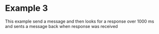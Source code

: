 # Example 3
This example send a message and then looks for a response over 1000 ms and sents a message back when response was received